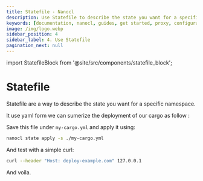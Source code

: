 ```yaml
---
title: Statefile - Nanocl
description: Use Statefile to describe the state you want for a specific namespace.
keywords: [documentation, nanocl, guides, get started, proxy, configuration, state, file, config, yaml, yml, statefile]
image: /img/logo.webp
sidebar_position: 4
sidebar_label: 4. Use Statefile
pagination_next: null
---
```


import StatefileBlock from '@site/src/components/statefile_block';

# Statefile

Statefile are a way to describe the state you want for a specific namespace.

It use yaml form we can sumerize the deployment of our cargo as follow :

<StatefileBlock example="get-started/deployment" />

Save this file under `my-cargo.yml` and apply it using:

```sh
nanocl state apply -s ./my-cargo.yml
```

And test with a simple curl:

```sh
curl --header "Host: deploy-example.com" 127.0.0.1
```

And voila.
